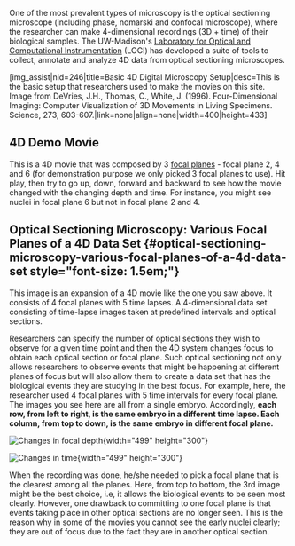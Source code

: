 One of the most prevalent types of microscopy is the optical sectioning
microscope (including phase, nomarski and confocal microscope), where
the researcher can make 4-dimensional recordings (3D + time) of their
biological samples. The UW-Madison\'s [Laboratory for Optical and
Computational Instrumentation](http://loci.wisc.edu) (LOCI) has
developed a suite of tools to collect, annotate and analyze 4D data from
optical sectioning microscopes.

\[img\_assist\|nid=246\|title=Basic 4D Digital Microscopy
Setup\|desc=This is the basic setup that researchers used to make the
movies on this site. Image from DeVries, J.H., Thomas, C., White, J.
(1996). Four-Dimensional Imaging: Computer Visualization of 3D Movements
in Living Specimens. Science, 273,
603-607.\|link=none\|align=none\|width=400\|height=433\]

4D Demo Movie
-------------

This is a 4D movie that was composed by 3 [focal
planes](/focal-planes "Focal Planes") - focal plane 2, 4 and 6 (for
demonstration purpose we only picked 3 focal planes to use). Hit play,
then try to go up, down, forward and backward to see how the movie
changed with the changing depth and time. For instance, you might see
nuclei in focal plane 6 but not in focal plane 2 and 4.

Optical Sectioning Microscopy: Various Focal Planes of a 4D Data Set {#optical-sectioning-microscopy-various-focal-planes-of-a-4d-data-set style="font-size: 1.5em;"}
--------------------------------------------------------------------

This image is an expansion of a 4D movie like the one you saw above. It
consists of 4 focal planes with 5 time lapses. A 4-dimensional data set
consisting of time-lapse images taken at predefined intervals and
optical sections.

Researchers can specify the number of optical sections they wish to
observe for a given time point and then the 4D system changes focus to
obtain each optical section or focal plane. Such optical sectioning not
only allows researchers to observe events that might be happening at
different planes of focus but will also allow them to create a data set
that has the biological events they are studying in the best focus. For
example, here, the researcher used 4 focal planes with 5 time intervals
for every focal plane. The images you see here are all from a single
embryo. Accordingly, **each row, from left to right, is the same embryo
in a different time lapse. Each column, from top to down, is the same
embryo in different focal plane.**

![Changes in focal depth](/files/worm/FPdepth.jpg){width="499"
height="300"}

![Changes in time](/files/worm/FPtime.jpg){width="499" height="300"}

When the recording was done, he/she needed to pick a focal plane that is
the clearest among all the planes. Here, from top to bottom, the 3rd
image might be the best choice, i.e, it allows the biological events to
be seen most clearly. However, one drawback to committing to one focal
plane is that events taking place in other optical sections are no
longer seen. This is the reason why in some of the movies you cannot see
the early nuclei clearly; they are out of focus due to the fact they are
in another optical section.

